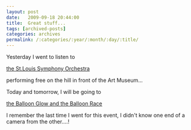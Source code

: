 ```yaml
---
layout: post
date:	2009-09-18 20:44:00
title:  Great stuff...
tags: [archived-posts]
categories: archives
permalink: /:categories/:year/:month/:day/:title/
---
```

Yesterday I went to listen to 

<a href="http://www.slso.org/concert/"> the St.Louis Symphony Orchestra </a>

performing free on the hill in front of the Art Museum...



Today and tomorrow, I will be going to

<a href="http://www.greatforestparkballoonrace.com/schedule.htm"> the Balloon Glow and the Balloon Race </a>

I remember the last time I went for this event, I didn't know one end of a camera from the other....!
